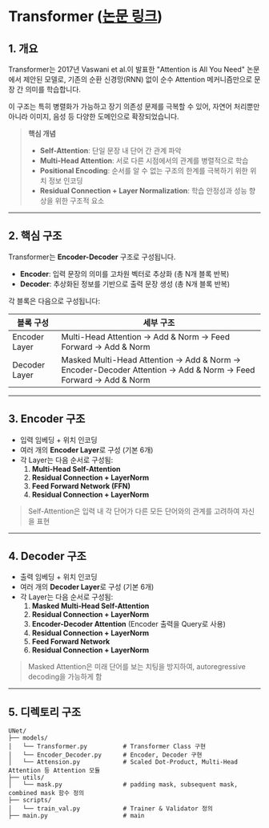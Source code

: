 # Transformer ([논문 링크](https://arxiv.org/pdf/1706.03762))

## 1. 개요

Transformer는 2017년 Vaswani et al.이 발표한 "Attention is All You Need" 논문에서 제안된 모델로, 기존의 순환 신경망(RNN) 없이 순수 Attention 메커니즘만으로 문장 간 의미를 학습합니다.

이 구조는 특히 병렬화가 가능하고 장기 의존성 문제를 극복할 수 있어, 자연어 처리뿐만 아니라 이미지, 음성 등 다양한 도메인으로 확장되었습니다.

> **핵심 개념**  
> - **Self-Attention**: 단일 문장 내 단어 간 관계 파악  
> - **Multi-Head Attention**: 서로 다른 시점에서의 관계를 병렬적으로 학습  
> - **Positional Encoding**: 순서를 알 수 없는 구조의 한계를 극복하기 위한 위치 정보 인코딩  
> - **Residual Connection + Layer Normalization**: 학습 안정성과 성능 향상을 위한 구조적 요소

---

## 2. 핵심 구조

Transformer는 **Encoder-Decoder** 구조로 구성됩니다.

- **Encoder**: 입력 문장의 의미를 고차원 벡터로 추상화 (총 N개 블록 반복)
- **Decoder**: 추상화된 정보를 기반으로 출력 문장 생성 (총 N개 블록 반복)

각 블록은 다음으로 구성됩니다:

| 블록 구성       | 세부 구조 |
|----------------|-----------|
| Encoder Layer  | Multi-Head Attention → Add & Norm → Feed Forward → Add & Norm |
| Decoder Layer  | Masked Multi-Head Attention → Add & Norm → Encoder-Decoder Attention → Add & Norm → Feed Forward → Add & Norm |

---

## 3. Encoder 구조

- 입력 임베딩 + 위치 인코딩
- 여러 개의 **Encoder Layer**로 구성 (기본 6개)
- 각 Layer는 다음 순서로 구성됨:
    1. **Multi-Head Self-Attention**
    2. **Residual Connection + LayerNorm**
    3. **Feed Forward Network (FFN)**
    4. **Residual Connection + LayerNorm**

> Self-Attention은 입력 내 각 단어가 다른 모든 단어와의 관계를 고려하여 자신을 표현

---

## 4. Decoder 구조

- 출력 임베딩 + 위치 인코딩
- 여러 개의 **Decoder Layer**로 구성 (기본 6개)
- 각 Layer는 다음 순서로 구성됨:
    1. **Masked Multi-Head Self-Attention**
    2. **Residual Connection + LayerNorm**
    3. **Encoder-Decoder Attention** (Encoder 출력을 Query로 사용)
    4. **Residual Connection + LayerNorm**
    5. **Feed Forward Network**
    6. **Residual Connection + LayerNorm**

> Masked Attention은 미래 단어를 보는 치팅을 방지하여, autoregressive decoding을 가능하게 함

---

## 5. 디렉토리 구조
```
UNet/
├── models/                     
│   └── Transformer.py          # Transformer Class 구현
│   └── Encoder_Decoder.py      # Encoder, Decoder 구현
│   └── Attension.py            # Scaled Dot-Product, Multi-Head Attention 등 Attention 모듈
├── utils/
│   └── mask.py                 # padding mask, subsequent mask, combined mask 함수 정의
├── scripts/
│   └── train_val.py            # Trainer & Validator 정의
├── main.py                     # main 
